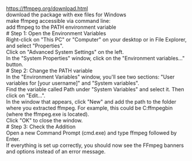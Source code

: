 https://ffmpeg.org/download.html  
download the package with exe files for Windows  
make ffmpeg accessible via command line:  
  add ffmpeg to the PATH environment variable  
    # Step 1: Open the Environment Variables  
Right-click on "This PC" or "Computer" on your desktop or in File Explorer, and select "Properties".  
Click on "Advanced System Settings" on the left.  
In the "System Properties" window, click on the "Environment variables..." button.  
    # Step 2: Change the PATH variable  
In the "Environment Variables" window, you'll see two sections: "User variables for [your username]" and "System variables".  
Find the variable called Path under "System Variables" and select it. Then click on "Edit...".  
In the window that appears, click "New" and add the path to the folder where you extracted ffmpeg. For example, this could be C:ffmpegbin (where the ffmpeg.exe is located).  
Click "OK" to close the window.  
    # Step 3: Check the Addition  
Open a new Command Prompt (cmd.exe) and type ffmpeg followed by Enter.  
If everything is set up correctly, you should now see the FFmpeg banners and options instead of an error message.  
